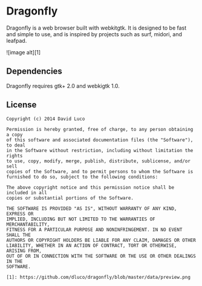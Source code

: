 Dragonfly
=========

Dragonfly is a web browser built with webkitgtk. It is designed to be fast and simple to use, and is inspired by projects such as surf, midori, and leafpad.

![image alt][1]

Dependencies
------------

Dragonfly requires gtk+ 2.0 and webkigtk 1.0.


License
-------

	Copyright (c) 2014 David Luco

	Permission is hereby granted, free of charge, to any person obtaining a copy
	of this software and associated documentation files (the "Software"), to deal
	in the Software without restriction, including without limitation the rights
	to use, copy, modify, merge, publish, distribute, sublicense, and/or sell
	copies of the Software, and to permit persons to whom the Software is
	furnished to do so, subject to the following conditions:

	The above copyright notice and this permission notice shall be included in all
	copies or substantial portions of the Software.

	THE SOFTWARE IS PROVIDED "AS IS", WITHOUT WARRANTY OF ANY KIND, EXPRESS OR
	IMPLIED, INCLUDING BUT NOT LIMITED TO THE WARRANTIES OF MERCHANTABILITY,
	FITNESS FOR A PARTICULAR PURPOSE AND NONINFRINGEMENT. IN NO EVENT SHALL THE
	AUTHORS OR COPYRIGHT HOLDERS BE LIABLE FOR ANY CLAIM, DAMAGES OR OTHER
	LIABILITY, WHETHER IN AN ACTION OF CONTRACT, TORT OR OTHERWISE, ARISING FROM,
	OUT OF OR IN CONNECTION WITH THE SOFTWARE OR THE USE OR OTHER DEALINGS IN THE
	SOFTWARE.

	[1]: https://github.com/dluco/dragonfly/blob/master/data/preview.png

